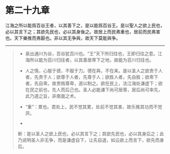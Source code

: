 # 第二十九章

江海之所以能爲百谷王者，以其善下之，是以能爲百谷王。是以聖人之欲上民也，必以其言下之；其欲先民也，必以其身後之。故居上而民弗重也，居前而民弗害也。天下樂推而弗厭也。非以其无争與，故天下莫能與争。

---

> + 泉出通川为谷，百谷犹百川也。“王”天下所归往也，王即归往之意。江海所以能为百川归往者，以其善居卑下之地，故能为百川归往也。
>
> + 人之情，心服于德，不服于力。德在與，不在来。是以圣人之欲贵于人者，先贵于人；欲尊于人者，先尊于人；欲胜人者，先自胜；欲卑下者，先自卑。故贵贱尊卑，道以制之。欲在民上，法江海处谦虚下；欲在民之前也，先人而后己也。圣人必能谦下尚可居尊，居后尚可率先，此乃道之旨，非南面之术。
>
> + “重”：累也。君处上，民不觉其累，处前不觉其害，故乐推其功而不觉厌。
>
> +
> 断：是以圣人之欲上民也，必以其言下之；其欲先民也，必以其身后之；此乃说明圣人非无争，而是谦虚自下，让先自退，如云欲上而言下，欲先而身后。
